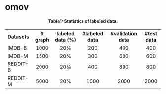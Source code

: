 # omov

<!------#### Table1: *******************------>
<h4 align = "center">Table1: Statistics of labeled data.</h4>
<table align = "center">
    <tr>
        <th align="left">Datasets</th>
        <th># graph</th>
        <th>labeled data (%)</th>
        <th>#labeled data</th>
        <th>#validation data</th>
        <th>#test data</th>
    </tr>
    <tr>
        <td>IMDB-B</td>
        <td align="center">1000</td>
        <td align="center">20%</td>
        <td align="center">200</td>
        <td align="center">400</td>
        <td align="center">400</td>
    </tr>
    <tr>
        <td>IMDB-M</td>
        <td align="center">1500</td>
        <td align="center">20%</td>
        <td align="center">300</td>
        <td align="center">600</td>
        <td align="center">600</td>
    </tr>
    <tr>
        <td>REDDIT-B</td>
        <td align="center">2000</td>
        <td align="center">20%</td>
        <td align="center">400</td>
        <td align="center">800</td>
        <td align="center">800</td>
    </tr>
    <tr>
        <td>REDDIT-M</td>
        <td align="center">5000</td>
        <td align="center">20%</td>
        <td align="center">1000</td>
        <td align="center">2000</td>
        <td align="center">2000</td>
    </tr>
</table>

